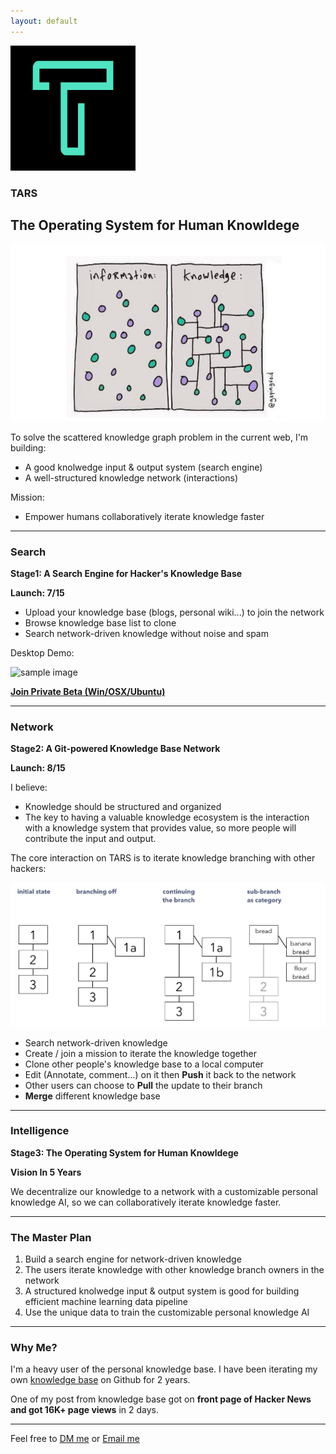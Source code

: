 ```yaml
---
layout: default
---
```


<img src="images/icon.png" alt="sample image" width="200" height="200">


### TARS

## The Operating System for Human Knowldege

<img src="images/infovknowledge.png" alt="sample image">

To solve the scattered knowledge graph problem in the current web, I'm building:

<ul class="fa-ul">
  <li><i class="fa-li fa fa-spinner fa-spin"></i>A good knolwedge input & output system (search engine)</li>
  <li><i class="fa-li fa fa-spinner fa-spin"></i>A well-structured knowledge network (interactions)</li>
</ul>

Mission: 


<ul class="fa-ul">
  <li><i class="fa-li fa fa-spinner fa-spin"></i>Empower humans collaboratively iterate knowledge faster</li>
</ul>

---

### Search

**Stage1: A Search Engine for Hacker's Knowledge Base**

**Launch: 7/15**


- Upload your knowledge base (blogs, personal wiki...) to join the network
- Browse knowledge base list to clone
- Search network-driven knowledge without noise and spam


Desktop Demo:


<img src="images/search.gif" alt="sample image" width="600" height="350">

**[Join Private Beta (Win/OSX/Ubuntu)](http://app.tarsmachine.com/)**


---

### Network

**Stage2: A Git-powered Knowledge Base Network**

**Launch: 8/15**


I believe:

- Knowledge should be structured and organized
- The key to having a valuable knowledge ecosystem is the interaction with a knowledge system that provides value, so more people will contribute the input and output.

The core interaction on TARS is to iterate knowledge branching with other hackers:

<img src="images/folgezettel.png" alt="sample image">

- Search network-driven knowledge
- Create / join a mission to iterate the knowledge together
- Clone other people's knowledge base to a local computer
- Edit (Annotate, comment...) on it then **Push** it back to the network
- Other users can choose to **Pull** the update to their branch
- **Merge** different knowledge base


---

### Intelligence

**Stage3: The Operating System for Human Knowldege**

**Vision In 5 Years**

We decentralize our knowledge to a network with a customizable personal knowledge AI, so we can collaboratively iterate knowledge faster.


---

### The Master Plan

1. Build a search engine for network-driven knowledge
2. The users iterate knowledge with other knowledge branch owners in the network
3. A structured knolwedge input & output system is good for building efficient machine learning data pipeline
3. Use the unique data to train the customizable personal knowledge AI

---

### Why Me?

I'm a heavy user of the personal knowledge base. I have been iterating my own [knowledge base](https://github.com/allenleein/knowledge-base) on Github for 2 years.

One of my post from knowledge base got on **front page of Hacker News and got 16K+ page views** in 2 days.

---

Feel free to [DM me](https://twitter.com/allenleein) or [Email me](mailto:allenleein@gmail.com)












